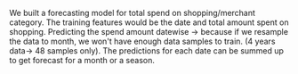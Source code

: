 We built a forecasting model for total spend on shopping/merchant category. The training features would be the date and total amount spent on shopping.
Predicting the spend amount datewise -> because if we resample the data to month, we won't have enough data samples to train. (4 years data-> 48 samples only). The predictions for each date can be summed up to get forecast for a month or a season.

